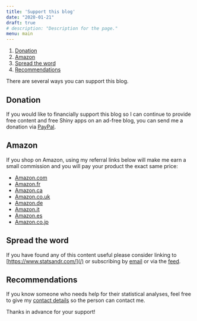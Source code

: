 ```yaml
---
title: 'Support this blog'
date: "2020-01-21"
draft: true
# description: "Description for the page."
menu: main
---
```


1. [Donation](#donation)
1. [Amazon](#amazon)
1. [Spread the word](#spread)
1. [Recommendations](#recommendations)

There are several ways you can support this blog.

<a name="donation"></a>
## Donation

If you would like to financially support this blog so I can continue to provide free content and free Shiny apps on an ad-free blog, you can send me a donation via [PayPal](https://www.paypal.me/AntoineSoetewey).

<a name="amazon"></a>
## Amazon

If you shop on Amazon, using my referral links below will make me earn a small commission and you will pay your product the exact same price:

* [Amazon.com](https://www.amazon.com/?&_encoding=UTF8&tag=antoinesoetew-20&linkCode=ur2&linkId=79b67fd0f51f7e10560f075559d95402&camp=1789&creative=9325)
* [Amazon.fr](https://www.amazon.fr/?&_encoding=UTF8&tag=antoinesoetew-21&linkCode=ur2&linkId=5a59e641a582bf3955cbd1fde289b9eb&camp=1642&creative=6746)
* [Amazon.ca](https://www.amazon.ca/?&_encoding=UTF8&tag=antoinesoet04-20&linkCode=ur2&linkId=8c91b226d8014358d95429483bf2b829&camp=15121&creative=330641)
* [Amazon.co.uk](https://www.amazon.co.uk/?&_encoding=UTF8&tag=antoinesoet0e-21&linkCode=ur2&linkId=3d7d11490f9a29314f6ab787e8532cc3&camp=1634&creative=6738)
* [Amazon.de](https://www.amazon.de/?&_encoding=UTF8&tag=antoinesoet0a-21&linkCode=ur2&linkId=76b439299ff165ff310003ccac2185c2&camp=1638&creative=6742)
* [Amazon.it](https://www.amazon.it/?&_encoding=UTF8&tag=antoinesoet0c-21&linkCode=ur2&linkId=011a566778c8c0c02ba0432517697e29&camp=3414&creative=21718)
* [Amazon.es](https://www.amazon.es/?&_encoding=UTF8&tag=antoinesoet0f-21&linkCode=ur2&linkId=46ef6b4438a919d3b964d66f6587c26b&camp=3638&creative=24630)
* [Amazon.co.jp](https://www.amazon.co.jp/?&_encoding=UTF8&tag=antoinesoet03-22&linkCode=ur2&linkId=f0cbe2e2f517cf8ad99139cbed339a05&camp=247&creative=1211)

<a name="spread"></a>
## Spread the word

If you have found any of this content useful please consider linking to [https://www.statsandr.com/](/) or subscribing by [email](/subscribe/) or via the [feed](/index.xml).

<a name="recommendations"></a>
## Recommendations

If you know someone who needs help for their statistical analyses, feel free to give my [contact details](/contact/) so the person can contact me.

Thanks in advance for your support!
